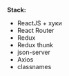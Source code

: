 
**Stack:**

- ReactJS + хуки
- React Router
- Redux
- Redux thunk
- json-server
- Axios
- classnames
